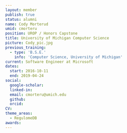 ```yaml
---
layout: member
publish: true
status: alumni
name: Cody Morterud
umid: cmorteru
position: UROP / Honors Capstone
title: University of Michigan Computer Science 
picture: Cody_pic.jpg
previous_training:
  - type: 'B.S.E.'
    info: 'Computer Science, University of Michigan'
current: Software Engineer at Microsoft
dates:
  start: 2016-10-11
  end: 2019-04-24
social: 
  google-scholar: 
  linked-in: 
  email: cmorteru@umich.edu
  github:
  orcid:
CV: 
theme_areas:
  - RegulomeDB
awards:
---
```


